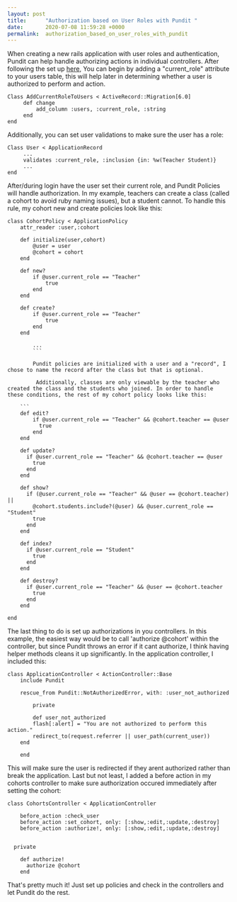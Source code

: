 ```yaml
---
layout: post
title:      "Authorization based on User Roles with Pundit "
date:       2020-07-08 11:59:28 +0000
permalink:  authorization_based_on_user_roles_with_pundit
---
```


When creating a new rails application with user roles and authentication, Pundit can help handle authorizing actions in individual controllers. After following the set up [here](https://github.com/varvet/pundit), You can begin by adding a "current_role" attribute to your users table, this will help later in determining whether a user is authorized to perform and action. 

```
Class AddCurrentRoleToUsers < ActiveRecord::Migration[6.0]
     def change
		 add_column :users, :current_role, :string
     end
end
```

Additionally, you can set user validations to make sure the user has a role:

```
Class User < ApplicationRecord
     ...
     validates :current_role, :inclusion {in: %w(Teacher Student)}
     ...
end
```

After/during login have the user set their current role, and Pundit Policies will handle authorization. In my example, teachers can create a class (called a cohort to avoid ruby naming issues), but a student cannot. To handle this rule, my cohort new and create policies look like this: 

```
class CohortPolicy < ApplicationPolicy
    attr_reader :user,:cohort

    def initialize(user,cohort)
        @user = user
        @cohort = cohort
    end

    def new?
        if @user.current_role == "Teacher"
            true
        end
    end

    def create?
        if @user.current_role == "Teacher"
            true
        end
    end
		
		...
		```
		
		Pundit policies are initialized with a user and a "record", I chose to name the record after the class but that is optional.
		
		 Additionally, classes are only viewable by the teacher who created the class and the students who joined. In order to handle these conditions, the rest of my cohort policy looks like this:
		
    ```
    def edit?
        if @user.current_role == "Teacher" && @cohort.teacher == @user
          true
        end
    end

    def update?
      if @user.current_role == "Teacher" && @cohort.teacher == @user
        true
      end
    end

    def show?
      if (@user.current_role == "Teacher" && @user == @cohort.teacher) ||
        @cohort.students.include?(@user) && @user.current_role == "Student"
        true
      end
    end

    def index?
      if @user.current_role == "Student"
        true
      end
    end

    def destroy?
      if @user.current_role == "Teacher" && @user == @cohort.teacher
        true
      end
    end

end
```

The last thing to do is set up authorizations in you controllers. In this example, the easiest way would be to call 'authorize @cohort' within the controller, but since Pundit throws an error if it cant authorize, I think having helper methods cleans it up significantly. In the application controller, I included this:

```
class ApplicationController < ActionController::Base
    include Pundit

    rescue_from Pundit::NotAuthorizedError, with: :user_not_authorized
		
		private
		
		def user_not_authorized
        flash[:alert] = "You are not authorized to perform this action."
        redirect_to(request.referrer || user_path(current_user))
    end
		
	end
```

This will make sure the user is redirected if they arent authorized rather than break the application. Last but not least, I added a before action in my cohorts controller to make sure authorization occured immediately after setting the cohort: 

```
class CohortsController < ApplicationController

    before_action :check_user
    before_action :set_cohort, only: [:show,:edit,:update,:destroy]
    before_action :authorize!, only: [:show,:edit,:update,:destroy]


  private

    def authorize!
      authorize @cohort
    end
```

That's pretty much it! Just set up policies and check in the controllers and let Pundit do the rest.

